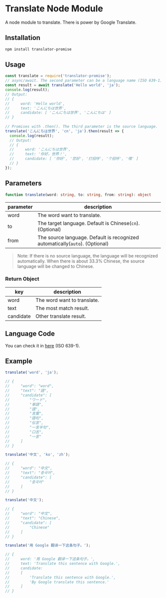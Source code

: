# Translate Node Module
A node module to translate. There is power by Google Translate.

## Installation
```bash
npm install translator-promise
```

## Usage

```javascript
const translate = require('translator-promise');
// async/await. The second parameter can be a language name (ISO 639-1)
const result = await translate('Hello world', 'ja');
console.log(result); 
// Output:
// {
//     word: 'Hello world', 
//     text: 'こんにちは世界', 
//     candidate: [ 'こんにちは世界', 'こんにちは' ] 
// }
 
// Promises with .then(). The third parameter is the source language.
translate('こんにちは世界', 'cn', 'ja').then(result => {
  console.log(result);  
  // Output:
  // { 
  //     word: 'こんにちは世界', 
  //     text: '你好，世界！', 
  //     candidate: [ '你好', '您好', '打招呼', '个招呼', '喂' ] 
  // }
});
```

## Parameters

```typescript
function translate(word: string, to: string, from: string): object
```

|parameter|description|
|--|--|
|word|The word want to translate.|
|to|The target language. Default is Chinese(`cn`). (Optional)|
|from|The source language. Default is recognized automatically(`auto`). (Optional)|

> Note: If there is no source language, the language will be recognized automatically. When there is about 33.3% Chinese, the source language will be changed to Chinese.

### Return Object
|key|description|
|--|--|
|word|The word want to translate.|
|text|The most match result.|
|candidate|Other translate result.|

## Language Code
You can check it in [here](https://en.wikipedia.org/wiki/List_of_ISO_639-1_codes) (ISO 639-1).

## Example

```javascript
translate('word', 'ja');

// {
//     "word": "word",
//     "text": "語",
//     "candidate": [
//         "ワード",
//         "単語",
//         "語",
//         "言葉",
//         "語句",
//         "伝言",
//         "一言半句",
//         "口舌",
//         "一言"
//     ]
// }

translate('中文', 'ko', 'zh');

// {
//     "word": "中文",
//     "text": "중국어",
//     "candidate": [
//         "중국어"
//     ]
// }

translate('中文');

// {
//     "word": "中文",
//     "text": "Chinese",
//     "candidate": [
//         "Chinese"
//     ]
// }

translate('用 Google 翻译一下这条句子。');

// { 
//     word: '用 Google 翻译一下这条句子。',
//     text: 'Translate this sentence with Google.',
//     candidate:
//     [ 
//         'Translate this sentence with Google.',
//         'By Google translate this sentence.' 
//     ] 
// }
```